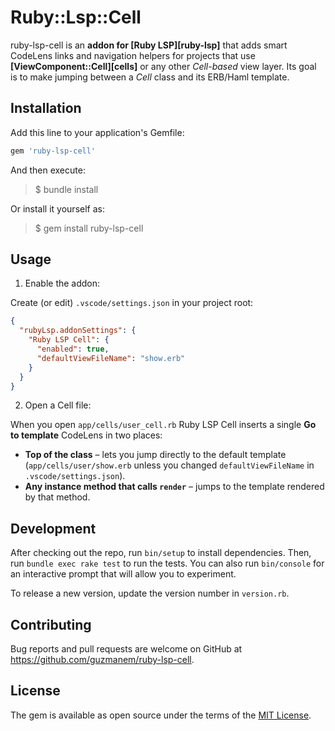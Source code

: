 # Ruby::Lsp::Cell

ruby-lsp-cell is an **addon for [Ruby LSP][ruby-lsp]** that adds smart CodeLens
links and navigation helpers for projects that use **[ViewComponent::Cell][cells]**
or any other *Cell-based* view layer. Its goal is to make jumping between a *Cell* class and its ERB/Haml template.

## Installation

Add this line to your application's Gemfile:

```ruby
gem 'ruby-lsp-cell'
```

And then execute:

>  $ bundle install

Or install it yourself as:

>  $ gem install ruby-lsp-cell

## Usage

1. Enable the addon:

  Create (or edit) `.vscode/settings.json` in your project root:

   ```json
   {
     "rubyLsp.addonSettings": {
       "Ruby LSP Cell": {
         "enabled": true,
         "defaultViewFileName": "show.erb"
       }
     }
   }
   ```

2. Open a Cell file:

  When you open `app/cells/user_cell.rb` Ruby LSP Cell inserts a single **Go to template** CodeLens in two places:

  * **Top of the class** – lets you jump directly to the default template (`app/cells/user/show.erb` unless you changed `defaultViewFileName` in `.vscode/settings.json`).
  * **Any instance method that calls `render`** – jumps to the template rendered by that method.

## Development

After checking out the repo, run `bin/setup` to install dependencies. Then, run `bundle exec rake test` to run the tests. You can also run `bin/console` for an interactive prompt that will allow you to experiment.

To release a new version, update the version number in `version.rb`.

## Contributing

Bug reports and pull requests are welcome on GitHub at https://github.com/guzmanem/ruby-lsp-cell.

## License

The gem is available as open source under the terms of the [MIT License](https://opensource.org/licenses/MIT).
